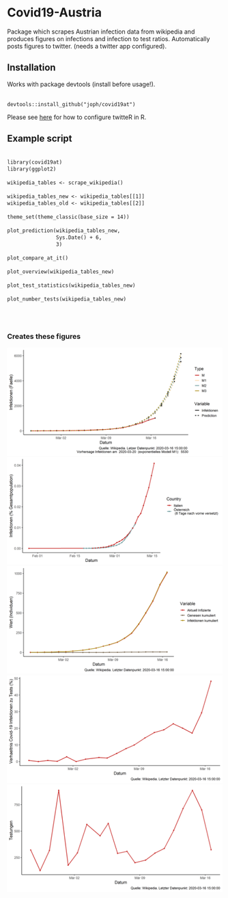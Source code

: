 # Covid19-Austria

Package which scrapes Austrian infection data from wikipedia and produces figures on infections and infection to test ratios.
Automatically posts figures to twitter. (needs a twitter app configured).

## Installation
Works with package devtools (install before usage!).
<pre><code>
devtools::install_github("joph/covid19at")
</code></pre>

Please see [here](https://www.r-bloggers.com/send-tweets-from-r-a-very-short-walkthrough/) for how to configure twitteR in R.

## Example script
<pre><code>
library(covid19at)
library(ggplot2)

wikipedia_tables <- scrape_wikipedia()

wikipedia_tables_new <- wikipedia_tables[[1]]
wikipedia_tables_old <- wikipedia_tables[[2]]

theme_set(theme_classic(base_size = 14))

plot_prediction(wikipedia_tables_new,
                Sys.Date() + 6,
                3)
				
plot_compare_at_it()

plot_overview(wikipedia_tables_new)

plot_test_statistics(wikipedia_tables_new)

plot_number_tests(wikipedia_tables_new)



</code></pre>




### Creates these figures
<img src = "figures/covid19_predictions.png" width="600">
<img src = "figures/vergleich_at_it.png" width="600">
<img src = "figures/covid19_infektionen.png" width="600">
<img src = "figures/covid19_testungen.png" width="600">
<img src = "figures/covid19_testungen_absolut.png" width="600">

